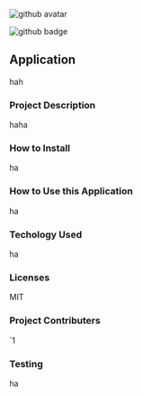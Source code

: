 
![github avatar](https://avatars1.githubusercontent.com/u/60955280?v=4)

![github badge](https://img.shields.io/badge/License-undefined-red)
 ## Application
 hah 
### Project Description
haha
### How to Install
ha
### How to Use this Application
ha
### Techology Used
ha
### Licenses
MIT
### Project Contributers
`1
### Testing
ha


